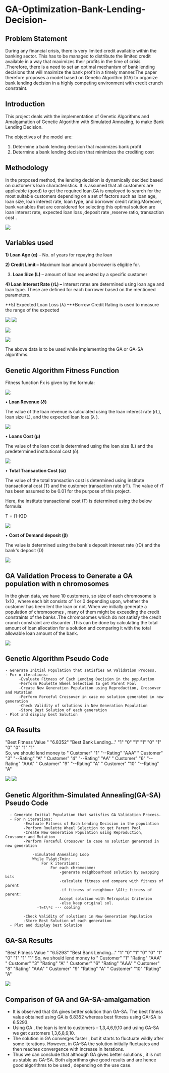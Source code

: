 # GA-Optimization-Bank-Lending-Decision-


## **Problem Statement**

During any financial crisis, there is very limited credit available within the banking sector. This has to be managed to distribute the limited credit available in a way that maximizes their profits in the time of crisis .Therefore, there is a need to set an optimal mechanism of bank lending decisions that will maximize the bank profit in a timely manner.The paper therefore proposes a model based on Genetic Algorithm (GA) to organize bank lending decision in a highly competing environment with credit crunch constraint.

## **Introduction**

This project deals with the implementation of Genetic Algorithms and Amalgamation of Genetic Algorithm with Simulated Annealing, to make Bank Lending Decision.

The objectives of the model are:

1) Determine a bank lending decision that maximizes bank profit
2) Determine a bank lending decision that minimizes the crediting cost

## **Methodology**

In the proposed method, the lending decision is dynamically decided based on customer&#39;s loan characteristics. It is assumed that all customers are applicable (good) to get the required loan.GA is employed to search for the most suitable customers depending on a set of factors such as loan age, loan size, loan interest rate, loan type, and borrower credit rating.Moreover, bank variables that are considered for selecting this optimal solution are loan interest rate, expected loan loss ,deposit rate ,reserve ratio, transaction cost .

![](RackMultipart20220404-4-s6l2c6_html_b7262a74f75c676d.png)

## **Variables used**

**1) Loan Age (α)** – No. of years for repaying the loan

**2) Credit Limit –** Maximum loan amount a borrower is eligible for.

3) **Loan Size (L)** – amount of loan requested by a specific customer

**4) Loan Interest Rate (rL) –** Interest rates are determined using loan age and loan type. These are defined for each borrower based on the mentioned parameters.

**5) Expected Loan Loss (λ) –**Borrow Credit Rating is used to measure the range of the expected

![](RackMultipart20220404-4-s6l2c6_html_ad73ca0e13b051d4.png) ![](RackMultipart20220404-4-s6l2c6_html_40ec61c6a0c2d215.png)

![](RackMultipart20220404-4-s6l2c6_html_ba0e22814cbf6b9c.png)

![](RackMultipart20220404-4-s6l2c6_html_5d7ecf06f3f74151.png)

The above data is to be used while implementing the GA or GA-SA algorithms.

## **Genetic Algorithm Fitness Function**

Fitness function Fx is given by the formula:

![](RackMultipart20220404-4-s6l2c6_html_86173cbdf1819e7a.png)

• **Loan Revenue (ϑ)**

The value of the loan revenue is calculated using the loan interest rate (rL), loan size (L), and the expected loan loss (λ ).

![](RackMultipart20220404-4-s6l2c6_html_77b57949fc45550f.png)

• **Loans Cost (μ)**

The value of the loan cost is determined using the loan size (L) and the predetermined institutional cost (δ).

![](RackMultipart20220404-4-s6l2c6_html_3f544ed16a8e4c58.png)

• **Total Transaction Cost (ϖ)**

The value of the total transaction cost is determined using institute transactional cost (T) and the customer transaction rate (rT). The value of rT has been assumed to be 0.01 for the purpose of this project.

Here, the institute transactional cost (T) is determined using the below formula:

T = (1-K)D

![](RackMultipart20220404-4-s6l2c6_html_5ff315358bd2cea.png)

• **Cost of Demand deposit (β)**

The value is determined using the bank&#39;s deposit interest rate (rD) and the bank&#39;s deposit (D)

![](RackMultipart20220404-4-s6l2c6_html_32f2823c9cde4504.png)

## **GA Validation Process to Generate a GA population with n chromosomes**

In the given data, we have 10 customers, so size of each chromosome is 1x10 , where each bit consists of 1 or 0 depending upon, whether the customer has been lent the loan or not. When we initially generate a population of chromosomes , many of them might be exceeding the credit constraints of the banks .The chromosomes which do not satisfy the credit crunch constraint are discarder .This can be done by calculating the total amount of loan allocation for a solution and comparing it with the total allowable loan amount of the bank.

![](RackMultipart20220404-4-s6l2c6_html_a894edd65adf9df4.png)

## **Genetic Algorithm Pseudo Code**

    - Generate Initial Population that satisfies GA Validation Process.
    - For n iterations:
          -Evaluate Fitness of Each Lending Decision in the population
          -Perform Roulette Wheel Selection to get Parent Pool
          -Create New Generation Population using Reproduction, Crossover and Mutation
          -Perform Forceful Crossover in case no solution generated in new generation
          -Check Validity of solutions in New Generation Population
          -Store Best Solution of each generation
    - Plot and display best Solution

## **GA Results**

&quot;Best Fitness Value &quot; &quot;6.8352&quot;
&quot;Best Bank Lending…&quot; &quot;1&quot; &quot;0&quot; &quot;1&quot; &quot;1&quot; &quot;0&quot; &quot;1&quot; &quot;0&quot; &quot;0&quot; &quot;1&quot; &quot;1&quot;  
So, we should lend money to &quot; Customer&quot; &quot;1&quot; &quot;--Rating&quot; &quot;AAA&quot;
&quot; Customer&quot; &quot;3&quot; &quot;--Rating&quot; &quot;A&quot;
&quot; Customer&quot; &quot;4&quot; &quot;--Rating&quot; &quot;AA&quot;
&quot; Customer&quot; &quot;6&quot; &quot;--Rating&quot; &quot;AAA&quot;
&quot; Customer&quot; &quot;9&quot; &quot;--Rating&quot; &quot;A&quot;
&quot; Customer&quot; &quot;10&quot; &quot;--Rating&quot; &quot;A&quot;

![](RackMultipart20220404-4-s6l2c6_html_13c142a6c8e60f9e.png) ![](RackMultipart20220404-4-s6l2c6_html_e6cad6bd16569caa.png)

## **Genetic Algorithm-Simulated Annealing(GA-SA) Pseudo Code**

      - Generate Initial Population that satisfies GA Validation Process.
      - For n iterations:
            -Evaluate Fitness of Each Lending Decision in the population
            -Perform Roulette Wheel Selection to get Parent Pool
            -Create New Generation Population using Reproduction, Crossover and Mutation
            -Perform Forceful Crossover in case no solution generated in new generation
            
                -Simulated Annealing Loop
                While T\&gt;Tmin:
                    For k iterations:
                        For each chromosome:
                            -generate neighbourhood solution by swapping bits
                            -calculate fitness and compare with fitness of parent
                            -if fitness of neighbour \&lt; fitness of parent:
                            Accept solution with Metropolis Criterion
                            -else keep original sol.
                  -T=t\*c --- cooling

            -Check Validity of solutions in New Generation Population
            -Store Best Solution of each generation
      - Plot and display best Solution

## **GA-SA Results**

&quot;Best Fitness Value &quot; &quot;6.5293&quot;
&quot;Best Bank Lending…&quot; &quot;1&quot; &quot;0&quot; &quot;1&quot; &quot;0&quot; &quot;0&quot; &quot;1&quot; &quot;0&quot; &quot;1&quot; &quot;1&quot; &quot;1&quot;
So, we should lend money to &quot; Customer&quot; &quot;1&quot; &quot;Rating&quot; &quot;AAA&quot;
&quot; Customer&quot; &quot;3&quot; &quot;Rating&quot; &quot;A&quot;
&quot; Customer&quot; &quot;6&quot; &quot;Rating&quot; &quot;AAA&quot;
&quot; Customer&quot; &quot;8&quot; &quot;Rating&quot; &quot;AAA&quot;
&quot; Customer&quot; &quot;9&quot; &quot;Rating&quot; &quot;A&quot;
&quot; Customer&quot; &quot;10&quot; &quot;Rating&quot; &quot;A&quot;

![](RackMultipart20220404-4-s6l2c6_html_b048d51ac1de612.png)

## **Comparison of GA and GA-SA-amalgamation**

- It is observed that GA gives better solution than GA-SA. The best fitness value obtained using GA is 6.8352 whereas best fitness using GA-SA is 6.5293.
- Using GA , the loan is lent to customers – 1,3,4,6,9,10 and using GA-SA we get customers 1,3,6,8,9,10.
- The solution in GA converges faster , but it starts to fluctuate wildly after some iterations. However, in GA-SA the solution initially fluctuates and then reaches convergence with increase in iterations.
- Thus we can conclude that although GA gives better solutions , it is not as stable as GA-SA. Both algorithms give good results and are hence good algorithms to be used , depending on the use case.

